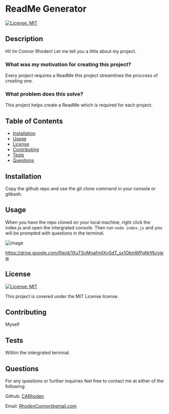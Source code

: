 
  # ReadMe Generator

  [![License: MIT](https://img.shields.io/badge/License-MIT-yellow.svg)](https://opensource.org/licenses/MIT)

  ## Description

  Hi! Im Connor Rhoden! Let me tell you a little about my project.

  ### What was my motivation for creating this project?
  
  Every project requires a ReadMe this project streamlines the proccess of creating one.

  ### What problem does this solve?

  This project helps create a ReadMe which is required for each project.

  ## Table of Contents

  - [Installation](#installation)
  - [Usage](#usage)
  - [License](#license)
  - [Contributing](#contributing)
  - [Tests](#tests)
  - [Questions](#questions)

  ## Installation

  Copy the github repo and use the git clone command in your console or gitbash.

  ## Usage

  When you have the repo cloned on your local machine, right click the index.js and open the intergrated console. Then run ` node index.js ` and you will be prompted with questions in the terminal.

  ![image](https://github.com/CARhoden/Readme-Gen/assets/101947931/4188ce1c-58c6-48c7-9552-0dc8f9cd5bf8)

  https://drive.google.com/file/d/1XuTSvMnafmilXvSdT_sx1OkmWPqNrtfb/view
  
  ## License

[![License: MIT](https://img.shields.io/badge/License-MIT-yellow.svg)](https://opensource.org/licenses/MIT)

This project is covered under the MIT License license.

  ## Contributing

  Myself

  ## Tests

  Within the intergrated terminal.

  ## Questions

  For any questions or further inquiries feel free to contact me at either of the following:
  
  Github: [CARhoden](https://github.com/CARhoden)

  Email: <RhodenConnor@gmail.com>

  